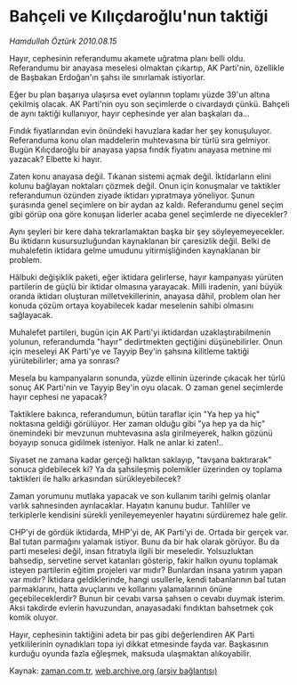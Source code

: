 # Bahçeli ve Kılıçdaroğlu'nun taktiği

*Hamdullah Öztürk 2010.08.15*

<td class="columnist-detail">
<p>Hayır, cephesinin referandumu akamete uğratma planı belli oldu. Referandumu bir anayasa meselesi olmaktan çıkartıp, AK Parti'nin, özellikle de Başbakan Erdoğan'ın şahsı ile sınırlamak istiyorlar.</p>
<p>
<div id="haberMetinDiv">
<p>Eğer bu plan başarıya ulaşırsa evet oylarının toplamı yüzde 39'un altına çekilmiş olacak. AK Parti'nin oyu son seçimlerde o civardaydı çünkü. Bahçeli de aynı taktiği kullanıyor, hayır cephesinde yer alan başkaları da... 
<p>Fındık fiyatlarından evin önündeki havuzlara kadar her şey konuşuluyor. Referanduma konu olan maddelerin muhtevasına bir türlü sıra gelmiyor. Bugün Kılıçdaroğlu bir anayasa yapsa fındık fiyatını anayasa metnine mi yazacak? Elbette ki hayır.
<p>Zaten konu anayasa değil. Tıkanan sistemi açmak değil. İktidarların elini kolunu bağlayan noktaları çözmek değil. Onun için konuşmalar ve taktikler referandumun özünden ziyade iktidarı yıpratmaya yöneliyor. Şunun şurasında genel seçimlere on bir aydan az kaldı. Referandumu genel seçim gibi görüp ona göre konuşan liderler acaba genel seçimlerde ne diyecekler?
<p>Aynı şeyleri bir kere daha tekrarlamaktan başka bir şey söyleyemeyecekler. Bu iktidarın kusursuzluğundan kaynaklanan bir çaresizlik değil. Belki de muhalefetin iktidara gelme umudunu yitirmişliğinden kaynaklanan bir problem.
<p>Hâlbuki değişiklik paketi, eğer iktidara gelirlerse, hayır kampanyası yürüten partilerin de güçlü bir iktidar olmasına yarayacak. Milli iradenin, yani büyük oranda iktidarı oluşturan milletvekillerinin, anayasa dâhil, problem olan her konuda çözüm ortaya koyabilecek kadar meselenin sahibi olmasını sağlayacak.
<p>Muhalefet partileri, bugün için AK Parti'yi iktidardan uzaklaştırabilmenin yolunun, referandumda "hayır" dedirtmekten geçtiğini düşünebilirler. Onun için meseleyi AK Parti'ye ve Tayyip Bey'in şahsına kilitleme taktiği yürütebilirler; ama ya sonrası?
<p>Mesela bu kampanyaların sonunda, yüzde ellinin üzerinde çıkacak her türlü sonuç AK Parti'nin ve Tayyip Bey'in oyu olacak. O zaman genel seçimlerde hayır cephesi ne yapacak?
<p>Taktiklere bakınca, referandumun, bütün taraflar için "Ya hep ya hiç" noktasına geldiği görülüyor. Her zaman olduğu gibi "ya hep ya da hiç" önemindeki bir mevzunun muhtevasına asla girilmeyerek, halkın gözünü boyayıp sonuca gidilmek isteniyor. Halk ne anlar ki zaten!..
<p>Siyaset ne zamana kadar gerçeği halktan saklayıp, "tavşana baktırarak" sonuca gidebilecek ki? Ya da şahsileşmiş polemikler üzerinden oy toplama taktikleri ile halkı arkasından sürükleyebilecek?
<p>Zaman yorumunu mutlaka yapacak ve son kullanım tarihi gelmiş olanlar varlık sahnesinden ayrılacaklar. Hayatın kanunu budur. Tahliller ve terkiplerle kendisini sürekli yenileyemeyenler hayatını sürdüremez hale gelir.
<p>CHP'yi de gördük iktidarda, MHP'yi de, AK Parti'yi de. Ortada bir gerçek var. Bal tutan parmağını yalamak istiyor. Bunu da bir hak olarak görüyor. Bu da parti meselesi değil, insan fıtratıyla ilgili bir meseledir. Yolsuzluktan bahsedip, servetine servet katanları gösterip, fakir halkın oyunu toplamak isteyen partilerin eğitim projeleri var mıdır? Bunlardan insana yatırım yapan var mıdır? İktidara geldiklerinde, hangi usullerle, kendi tabanlarının bal tutan parmaklarını, hatta avuçlarını ve kollarını yalamalarının önüne geçebileceklerdir? Bunun bir cevabı varsa şahsen o cevabı duymak isterim. Aksi takdirde evlerin havuzundan, anayasadaki fındıktan bahsetmek çok komik oluyor.
<p>Hayır, cephesinin taktiğini adeta bir pas gibi değerlendiren AK Parti yetkililerinin oynadıkları topa iyi dikkat etmesinde fayda var. Başkasının kurduğu oyunda fazla eğleşmek, maksuda ulaşmaktan alıkoyabilir.</p></p></p></p></p></p></p></p></p></p></p></p></div>
</p>
<a href="http://web.archive.org/web/20101225005644/mailto:h.ozturk@zaman.com.tr">
</a></td>

Kaynak: [zaman.com.tr](http://zaman.com.tr/yazar.do?yazino=1015934), [web.archive.org (arşiv bağlantısı)](http://web.archive.org/web/20101225005644/http://zaman.com.tr/yazar.do?yazino=1015934)
